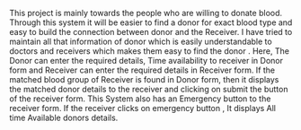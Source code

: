 This project is mainly towards the people who are willing to donate blood.
Through this system it will be easier to find a donor for exact blood type and easy to build the connection between donor and the Receiver.
I have tried to maintain all that information of donor which is easily understandable to doctors and receivers which makes them easy to find the donor .
Here, The Donor can enter the required details, Time availability to receiver in Donor form and Receiver can enter the required details in Receiver form. 
If the matched blood group of Receiver is found in Donor form, then it displays the matched donor details to the receiver and clicking on submit the button of the receiver form.
This System also has an Emergency button to the receiver form. If the receiver clicks on emergency button , It displays All time Available donors details.
